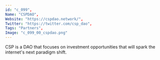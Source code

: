 ```yaml
--- 
id: "c_099", 
Name: "CSPDAO", 
Website: "https://cspdao.network/", 
Twitter: "https://twitter.com/csp_dao", 
Tags: "Partners", 
Image: "c_099_00_cspdao.png" 
--- 
```

<!--lang:en--> 
CSP is a DAO that focuses on investment opportunities that will spark the internet's next paradigm shift.
<!--lang:es--] 
CSP is a DAO that focuses on investment opportunities that will spark the internet's next paradigm shift.
<!--lang:de--] 
CSP is a DAO that focuses on investment opportunities that will spark the internet's next paradigm shift.
<!--lang:fr--] 
CSP is a DAO that focuses on investment opportunities that will spark the internet's next paradigm shift.
<!--lang:pl--] 
CSP is a DAO that focuses on investment opportunities that will spark the internet's next paradigm shift.
<!--lang:pt--] 
CSP is a DAO that focuses on investment opportunities that will spark the internet's next paradigm shift.
[!--lang:*--> 
